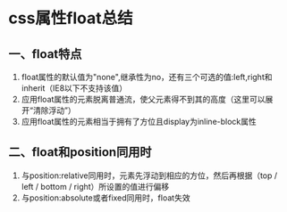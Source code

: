 css属性float总结
================

一、float特点
----------------

1. float属性的默认值为"none",继承性为no，还有三个可选的值:left,right和inherit（IE8以下不支持该值）
2. 应用float属性的元素脱离普通流，使父元素得不到其的高度（这里可以展开“清除浮动”）
3. 应用float属性的元素相当于拥有了方位且display为inline-block属性

二、float和position同用时
-------------------------

1. 与position:relative同用时，元素先浮动到相应的方位，然后再根据（top / left / bottom / right）所设置的值进行偏移
2. 与position:absolute或者fixed同用时，float失效




